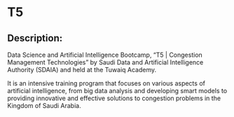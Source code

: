 # T5

## Description:
Data Science and Artificial Intelligence Bootcamp, “T5 | Congestion Management Technologies” by Saudi Data and Artificial Intelligence Authority (SDAIA) and held at the Tuwaiq Academy.

It is an intensive training program that focuses on various aspects of artificial intelligence, from big data analysis and developing smart models to providing innovative and effective solutions to congestion problems in the Kingdom of Saudi Arabia.
